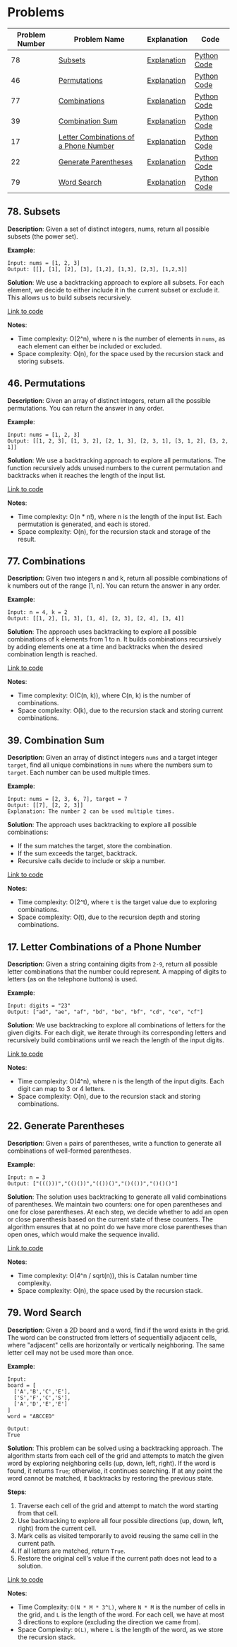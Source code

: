 # Problems

| Problem Number | Problem Name      | Explanation                                     | Code                                         |
|----------------|-------------------|-------------------------------------------------|----------------------------------------------|
| 78   | [Subsets](#78-subsets) | [Explanation](#78-subsets) | [Python Code](./078_subsets.py) |
| 46   | [Permutations](#46-permutations)  | [Explanation](#46-permutations) | [Python Code](./046_permutations.py) |
| 77   | [Combinations](#77-combinations)   | [Explanation](#77-combinations) | [Python Code](./077_combinations.py) |
| 39   | [Combination Sum](#39-combination-sum) | [Explanation](#39-combination-sum) | [Python Code](./039_combination_sum.py) |
| 17   | [Letter Combinations of a Phone Number](#17-letter-combinations-of-a-phone-number) | [Explanation](#17-letter-combinations-of-a-phone-number) | [Python Code](./017_letter_combinations.py) |
| 22   | [Generate Parentheses](#22-generate-parentheses) | [Explanation](#22-generate-parentheses) | [Python Code](./022_generate_parentheses.py)      |
| 79   | [Word Search](#79-word-search) | [Explanation](#79-word-search) | [Python Code](./079_word_search.py) |

## 78. Subsets

**Description**:
Given a set of distinct integers, nums, return all possible subsets (the power set).

**Example**:
```plaintext
Input: nums = [1, 2, 3]
Output: [[], [1], [2], [3], [1,2], [1,3], [2,3], [1,2,3]]
```

**Solution**:
We use a backtracking approach to explore all subsets. For each element, we decide to either include it in the current subset or exclude it. This allows us to build subsets recursively.

[Link to code](./078_subsets.py)

**Notes**:
- Time complexity: O(2^n), where n is the number of elements in `nums`, as each element can either be included or excluded.
- Space complexity: O(n), for the space used by the recursion stack and storing subsets.

## 46. Permutations

**Description**:
Given an array of distinct integers, return all the possible permutations. You can return the answer in any order.

**Example**:
```plaintext
Input: nums = [1, 2, 3]
Output: [[1, 2, 3], [1, 3, 2], [2, 1, 3], [2, 3, 1], [3, 1, 2], [3, 2, 1]]
```

**Solution**:
We use a backtracking approach to explore all permutations. The function recursively adds unused numbers to the current permutation and backtracks when it reaches the length of the input list.

[Link to code](./046_permutations.py)

**Notes**:
- Time complexity: O(n * n!), where n is the length of the input list. Each permutation is generated, and each is stored.
- Space complexity: O(n), for the recursion stack and storage of the result.

## 77. Combinations

**Description**:
Given two integers n and k, return all possible combinations of k numbers out of the range [1, n]. You can return the answer in any order.

**Example**:
```plaintext
Input: n = 4, k = 2
Output: [[1, 2], [1, 3], [1, 4], [2, 3], [2, 4], [3, 4]]
```

**Solution**:
The approach uses backtracking to explore all possible combinations of k elements from 1 to n. It builds combinations recursively by adding elements one at a time and backtracks when the desired combination length is reached.

[Link to code](./077_combinations.py)

**Notes**:
- Time complexity: O(C(n, k)), where C(n, k) is the number of combinations.
- Space complexity: O(k), due to the recursion stack and storing current combinations.

## 39. Combination Sum

**Description**:
Given an array of distinct integers `nums` and a target integer `target`, find all unique combinations in `nums` where the numbers sum to `target`. Each number can be used multiple times.

**Example**:
```plaintext
Input: nums = [2, 3, 6, 7], target = 7
Output: [[7], [2, 2, 3]]
Explanation: The number 2 can be used multiple times.
```

**Solution**:
The approach uses backtracking to explore all possible combinations:
- If the sum matches the target, store the combination.
- If the sum exceeds the target, backtrack.
- Recursive calls decide to include or skip a number.

[Link to code](./039_combination_sum.py)

**Notes**:
- Time complexity: O(2^t), where `t` is the target value due to exploring combinations.
- Space complexity: O(t), due to the recursion depth and storing combinations.

## 17. Letter Combinations of a Phone Number

**Description**:
Given a string containing digits from `2-9`, return all possible letter combinations that the number could represent. A mapping of digits to letters (as on the telephone buttons) is used.

**Example**:
```plaintext
Input: digits = "23"
Output: ["ad", "ae", "af", "bd", "be", "bf", "cd", "ce", "cf"]
```

**Solution**:
We use backtracking to explore all combinations of letters for the given digits. For each digit, we iterate through its corresponding letters and recursively build combinations until we reach the length of the input digits.

[Link to code](./017_letter_combinations.py)

**Notes**:
- Time complexity: O(4^n), where n is the length of the input digits. Each digit can map to 3 or 4 letters.
- Space complexity: O(n), due to the recursion stack and storing combinations.

## 22. Generate Parentheses

**Description**:
Given `n` pairs of parentheses, write a function to generate all combinations of well-formed parentheses.

**Example**:
```plaintext
Input: n = 3
Output: ["((()))","(()())","(())()","()(())","()()()"]
```

**Solution**:
The solution uses backtracking to generate all valid combinations of parentheses. We maintain two counters: one for open parentheses and one for close parentheses. At each step, we decide whether to add an open or close parenthesis based on the current state of these counters. The algorithm ensures that at no point do we have more close parentheses than open ones, which would make the sequence invalid.

[Link to code](022_generate_parentheses.py)

**Notes**:
- Time complexity: O(4^n / sqrt(n)), this is Catalan number time complexity.
- Space complexity: O(n), the space used by the recursion stack.

## 79. Word Search

**Description**:
Given a 2D board and a word, find if the word exists in the grid. The word can be constructed from letters of sequentially adjacent cells, where "adjacent" cells are horizontally or vertically neighboring. The same letter cell may not be used more than once.

**Example**:
```plaintext
Input:
board = [
  ['A','B','C','E'],
  ['S','F','C','S'],
  ['A','D','E','E']
]
word = "ABCCED"

Output:
True
```

**Solution**:
This problem can be solved using a backtracking approach. The algorithm starts from each cell of the grid and attempts to match the given word by exploring neighboring cells (up, down, left, right). If the word is found, it returns `True`; otherwise, it continues searching. If at any point the word cannot be matched, it backtracks by restoring the previous state.

**Steps**:
1. Traverse each cell of the grid and attempt to match the word starting from that cell.
2. Use backtracking to explore all four possible directions (up, down, left, right) from the current cell.
3. Mark cells as visited temporarily to avoid reusing the same cell in the current path.
4. If all letters are matched, return `True`.
5. Restore the original cell's value if the current path does not lead to a solution.

[Link to code](./079_word_search.py)

**Notes**:
- Time Complexity: `O(N * M * 3^L)`, where `N * M` is the number of cells in the grid, and `L` is the length of the word. For each cell, we have at most 3 directions to explore (excluding the direction we came from).
- Space Complexity: `O(L)`, where `L` is the length of the word, as we store the recursion stack.